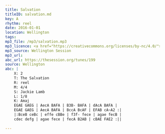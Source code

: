 ```yaml
---
title: Salvation
titleID: salvation.md
key: A
rhythm: reel
date: 2016-01-01
location: Wellington
tags:
mp3_file: /mp3/salvation.mp3
mp3_licence: <a href="https://creativecommons.org/licenses/by-nc/4.0/">CC-BY-NC-4.0</a>
mp3_source: Wellington Session
mp3_url: 
abc_url: https://thesession.org/tunes/199
source: Wellington
abc: |
    X: 2
    T: The Salvation
    R: reel
    M: 4/4
    S: Jackie Lamb
    L: 1/8
    K: Amaj
    EGAE GAEG | AecA BAFA | B3B- BAFA | dAcA BAFA |
    EGAE GAEG | AecA BAFA | BccA BcAF | EFAB cA~A2 :|
    |:BceB ceBc | effe cBBe | f3f- fece | agae fecB |
    cdec defg | agae fece | fecA B2AB | cBAE FAE2 :||
    
---
```

